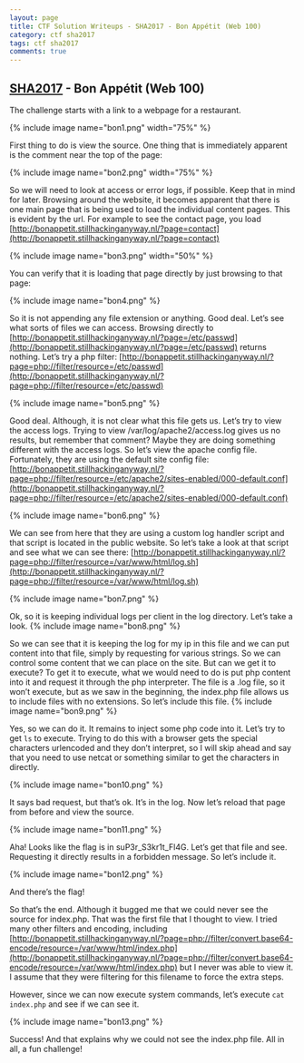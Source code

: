 ```yaml
---
layout: page
title: CTF Solution Writeups - SHA2017 - Bon Appétit (Web 100)
category: ctf sha2017
tags: ctf sha2017
comments: true
---
```


[SHA2017](https://ctf.sha2017.org/home) - Bon Appétit (Web 100)
------
The challenge starts with a link to a webpage for a restaurant.

{% include image name="bon1.png" width="75%" %}

First thing to do is view the source. One thing that is immediately apparent is the comment near the top of the page:

{% include image name="bon2.png" width="75%" %}

So we will need to look at access or error logs, if possible. Keep that in mind for later. Browsing around the website, it becomes apparent that there is one main page that is being used to load the individual content pages. This is evident by the url. For example to see the contact page, you load [http://bonappetit.stillhackinganyway.nl/?page=contact](http://bonappetit.stillhackinganyway.nl/?page=contact)

{% include image name="bon3.png" width="50%" %}


You can verify that it is loading that page directly by just browsing to that page:

{% include image name="bon4.png" %}



So it is not appending any file extension or anything. Good deal. Let’s see what sorts of files we can access. Browsing directly to [http://bonappetit.stillhackinganyway.nl/?page=/etc/passwd](http://bonappetit.stillhackinganyway.nl/?page=/etc/passwd) returns nothing. Let’s try a php filter: [http://bonappetit.stillhackinganyway.nl/?page=php://filter/resource=/etc/passwd](http://bonappetit.stillhackinganyway.nl/?page=php://filter/resource=/etc/passwd)

{% include image name="bon5.png" %}




Good deal. Although, it is not clear what this file gets us. Let’s try to view the access logs. Trying to view /var/log/apache2/access.log gives us no results, but remember that comment? Maybe they are doing something different with the access logs. So let’s view the apache config file. Fortunately, they are using the default site config file: [http://bonappetit.stillhackinganyway.nl/?page=php://filter/resource=/etc/apache2/sites-enabled/000-default.conf](http://bonappetit.stillhackinganyway.nl/?page=php://filter/resource=/etc/apache2/sites-enabled/000-default.conf)

{% include image name="bon6.png" %}




We can see from here that they are using a custom log handler script and that script is located in the public website. So let’s take a look at that script and see what we can see there: [http://bonappetit.stillhackinganyway.nl/?page=php://filter/resource=/var/www/html/log.sh](http://bonappetit.stillhackinganyway.nl/?page=php://filter/resource=/var/www/html/log.sh)

{% include image name="bon7.png" %}




Ok, so it is keeping individual logs per client in the log directory. Let’s take a look.
{% include image name="bon8.png" %}

So we can see that it is keeping the log for my ip in this file and we can put content into that file, simply by requesting for various strings. So we can control some content that we can place on the site. But can we get it to execute? To get it to execute, what we would need to do is put php content into it and request it through the php interpreter. The file is a .log file, so it won’t execute, but as we saw in the beginning, the index.php file allows us to include files with no extensions. So let’s include this file.
{% include image name="bon9.png" %}



Yes, so we can do it. It remains to inject some php code into it. Let’s try to get `ls` to execute. Trying to do this with a browser gets the special characters urlencoded and they don’t interpret, so I will skip ahead and say that you need to use netcat or something similar to get the characters in directly.

{% include image name="bon10.png" %}



It says bad request, but that’s ok. It’s in the log. Now let’s reload that page from before and view the source.

{% include image name="bon11.png" %}



Aha! Looks like the flag is in suP3r_S3kr1t_Fl4G. Let’s get that file and see. Requesting it directly results in a forbidden message. So let’s include it.

{% include image name="bon12.png" %}



And there’s the flag!

So that’s the end. Although it bugged me that we could never see the source for index.php. That was the first file that I thought to view. I tried many other filters and encoding, including [http://bonappetit.stillhackinganyway.nl/?page=php://filter/convert.base64-encode/resource=/var/www/html/index.php](http://bonappetit.stillhackinganyway.nl/?page=php://filter/convert.base64-encode/resource=/var/www/html/index.php) but I never was able to view it. I assume that they were filtering for this filename to force the extra steps.

However, since we can now execute system commands, let’s execute `cat index.php` and see if we can see it.

{% include image name="bon13.png" %}

Success! And that explains why we could not see the index.php file. All in all, a fun challenge!
